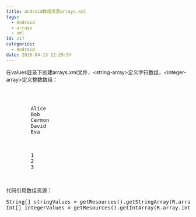 ```yaml
---
title: android数组资源arrays.xml
tags:
  - Android
  - arrays
  - xml
id: 217
categories:
  - Android
date: 2016-04-13 12:29:57
---
```


在values目录下创建arrays.xml文件，&lt;string-array&gt;定义字符数组，&lt;integer-array&gt;定义整数数组：
<pre>
<?xml version="1.0" encoding="utf-8"?>
<resources>
    <string-array name="string_values">
        <item>Alice</item>
        <item>Bob</item>
        <item>Carmon</item>
        <item>David</item>
        <item>Eva</item>
    </string-array>

    <integer-array name="integer_values" translatable="false">
        <item>1</item>
        <item>2</item>
        <item>3</item>
    </integer-array>
</resources>
</pre>
代码引用数组资源：
<pre>String[] stringValues = getResources().getStringArray(R.array.string_values);
Int[] integerValues = getResources().getIntArray(R.array.integer_values);
</pre>

